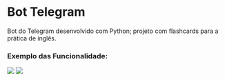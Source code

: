 <h1>Bot Telegram</h1>
<p>Bot do Telegram desenvolvido com Python; projeto com flashcards para a prática de inglês.</p>

<h3>Exemplo das Funcionalidade:</h3>
<img src="https://github.com/user-attachments/assets/0a40995b-8433-40ba-a3d6-cc360c0476f0">
<img src="https://github.com/user-attachments/assets/a5ff53f4-b395-461c-8b71-2392adc363fd">
